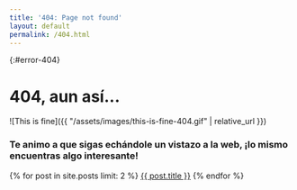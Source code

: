 ```yaml
---
title: '404: Page not found'
layout: default
permalink: /404.html
---
```


{:#error-404}

# 404, aun así...

![This is fine]({{ "/assets/images/this-is-fine-404.gif" | relative_url }})

### Te animo a que sigas echándole un vistazo a la web, ¡lo mismo encuentras algo interesante!

{% for post in site.posts limit: 2 %}
<a href="{{ post.url }}">{{ post.title }}</a>
{% endfor %}
